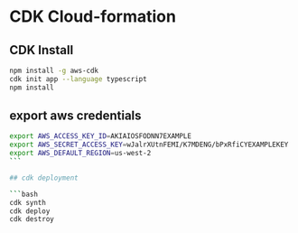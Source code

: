 # CDK Cloud-formation

## CDK Install

```bash
npm install -g aws-cdk
cdk init app --language typescript
npm install
```

## export aws credentials

````bash
export AWS_ACCESS_KEY_ID=AKIAIOSFODNN7EXAMPLE
export AWS_SECRET_ACCESS_KEY=wJalrXUtnFEMI/K7MDENG/bPxRfiCYEXAMPLEKEY
export AWS_DEFAULT_REGION=us-west-2
```

## cdk deployment

```bash
cdk synth
cdk deploy
cdk destroy
````
